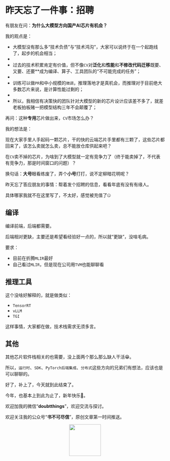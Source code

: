 # 昨天忘了一件事：招聘

有朋友在问：**为什么大模型方向国产AI芯片有机会？**

我的观点是：

- 大模型没有那么多“技术负债”与“技术鸿沟”，大家可以说终于在一个起跑线了，起步的机会相当；
- 
- 过去的技术积累肯定有价值，但不像`CV`对**泛化**和**性能**和**不修改代码迁移**既要、又要、还要**成为编译、算子、工具团队的“不可能完成的任务”；
-
- 训练可以做`PR`和中小规模的`微调`，推理落地才是真机会，而推理对于目前绝大多数芯片来说，是计算性能过剩的；
- 
- 所以，我相信有决策快的团队针对大模型的新的芯片设计应该差不多了，就差老板拍板赌一把模型结构三年不会颠覆了；

再问：这种**专用**芯片做出来，`CV`市场怎么办？

我的想法是：

现在大家手里人手起码一颗芯片，干的快的云端芯片手里都有三颗了，这些芯片都回来了，该怎么卖就怎么卖，总不能放仓库供起来吧？

在`CV`卖不掉的芯片，为啥到了大模型就一定有竞争力了（终于能卖掉了，不代表有竞争力，那是时间窗口的问题）？

换句话：**大号**眼看练废了，弄个**小号**打打，说不定柳暗花明呢？


昨天忘了答应朋友的事情：帮着发个招聘的信息，看看年底有没有有缘人。

具体哪家我就不在这里写了，不太好，感觉被充值了🤐

## 编译

编译前端，后端都需要。

后端相对更缺，主要还是希望看经验好一点的，所以就“更缺”，没啥毛病。

要求：
- 目前在折腾`MLIR`最好
- 自己看过`MLIR`，但是现在公司用`TVM`也能聊聊看

## 推理工具

这个没啥好解释的，就是做类似：

- `TensorRT`
- `vLLM`
- `TGI`

这样事情，大家都在做，技术栈需求无须多言。

## 其他

其他芯片软件栈相关的也需要，没上面两个那么那么缺人干活😁。

所以，`运行时`、`SDK`、`PyTorch后端集成`、`分布式`这些方向的兄弟们有想法，应该也是可以聊聊的。

好了，补上了，今天就到此结束了。

今年，也基本上到此为止了，新年快乐🎉。

欢迎加我的微信“**doubtthings**”，欢迎交流与探讨。

欢迎关注我的公众号“**书不可尽信**”，原创文章第一时间推送。

<center>
    <img src="https://s2.loli.net/2022/11/27/WAC1ml5X8GTvOuH.jpg" style="width: 100px;">
</center>